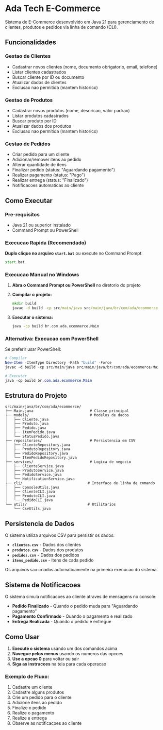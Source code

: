# Ada Tech E-Commerce

Sistema de E-Commerce desenvolvido em Java 21 para gerenciamento de clientes, produtos e pedidos via linha de comando (CLI).

## Funcionalidades

### Gestao de Clientes
- Cadastrar novos clientes (nome, documento obrigatorio, email, telefone)
- Listar clientes cadastrados
- Buscar cliente por ID ou documento
- Atualizar dados de clientes
- Exclusao nao permitida (mantem historico)

### Gestao de Produtos
- Cadastrar novos produtos (nome, descricao, valor padrao)
- Listar produtos cadastrados
- Buscar produto por ID
- Atualizar dados dos produtos
- Exclusao nao permitida (mantem historico)

### Gestao de Pedidos
- Criar pedido para um cliente
- Adicionar/remover itens ao pedido
- Alterar quantidade de itens
- Finalizar pedido (status: "Aguardando pagamento")
- Realizar pagamento (status: "Pago")
- Realizar entrega (status: "Finalizado")
- Notificacoes automaticas ao cliente

## Como Executar

### Pre-requisitos
- Java 21 ou superior instalado
- Command Prompt ou PowerShell

### Execucao Rapida (Recomendado)
**Duplo clique no arquivo `start.bat`** ou execute no Command Prompt:
```cmd
start.bat
```

### Execucao Manual no Windows

1. **Abra o Command Prompt ou PowerShell** no diretorio do projeto

2. **Compilar o projeto:**
   ```cmd
   mkdir build
   javac -d build -cp src/main/java src/main/java/br/com/ada/ecommerce/Main.java src/main/java/br/com/ada/ecommerce/models/*.java src/main/java/br/com/ada/ecommerce/utils/*.java src/main/java/br/com/ada/ecommerce/repositories/*.java src/main/java/br/com/ada/ecommerce/services/*.java src/main/java/br/com/ada/ecommerce/cli/*.java
   ```

3. **Executar o sistema:**
   ```cmd
   java -cp build br.com.ada.ecommerce.Main
   ```

### Alternativa: Execucao com PowerShell
Se preferir usar PowerShell:
```powershell
# Compilar
New-Item -ItemType Directory -Path "build" -Force
javac -d build -cp src/main/java src/main/java/br/com/ada/ecommerce/Main.java src/main/java/br/com/ada/ecommerce/models/*.java src/main/java/br/com/ada/ecommerce/utils/*.java src/main/java/br/com/ada/ecommerce/repositories/*.java src/main/java/br/com/ada/ecommerce/services/*.java src/main/java/br/com/ada/ecommerce/cli/*.java

# Executar
java -cp build br.com.ada.ecommerce.Main
```

## Estrutura do Projeto

```
src/main/java/br/com/ada/ecommerce/
├── Main.java                          # Classe principal
├── models/                            # Modelos de dados
│   ├── Cliente.java
│   ├── Produto.java
│   ├── Pedido.java
│   ├── ItemPedido.java
│   └── StatusPedido.java
├── repositories/                      # Persistencia em CSV
│   ├── ClienteRepository.java
│   ├── ProdutoRepository.java
│   ├── PedidoRepository.java
│   └── ItemPedidoRepository.java
├── services/                          # Logica de negocio
│   ├── ClienteService.java
│   ├── ProdutoService.java
│   ├── PedidoService.java
│   └── NotificationService.java
├── cli/                              # Interface de linha de comando
│   ├── ConsoleUtils.java
│   ├── ClienteCLI.java
│   ├── ProdutoCLI.java
│   └── PedidoCLI.java
└── utils/                            # Utilitarios
    └── CsvUtils.java
```

## Persistencia de Dados

O sistema utiliza arquivos CSV para persistir os dados:

- **`clientes.csv`** - Dados dos clientes
- **`produtos.csv`** - Dados dos produtos
- **`pedidos.csv`** - Dados dos pedidos
- **`itens_pedido.csv`** - Itens de cada pedido

Os arquivos sao criados automaticamente na primeira execucao do sistema.

## Sistema de Notificacoes

O sistema simula notificacoes ao cliente atraves de mensagens no console:

- **Pedido Finalizado** - Quando o pedido muda para "Aguardando pagamento"
- **Pagamento Confirmado** - Quando o pagamento e realizado
- **Entrega Realizada** - Quando o pedido e entregue

## Como Usar

1. **Execute o sistema** usando um dos comandos acima
2. **Navegue pelos menus** usando os numeros das opcoes
3. **Use a opcao 0** para voltar ou sair
4. **Siga as instrucoes** na tela para cada operacao

### Exemplo de Fluxo:
1. Cadastre um cliente
2. Cadastre alguns produtos
3. Crie um pedido para o cliente
4. Adicione itens ao pedido
5. Finalize o pedido
6. Realize o pagamento
7. Realize a entrega
8. Observe as notificacoes ao cliente




